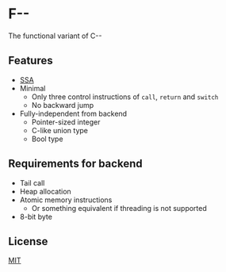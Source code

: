 # F--

The functional variant of C--

## Features

- [SSA](https://en.wikipedia.org/wiki/Static_single_assignment_form)
- Minimal
  - Only three control instructions of `call`, `return` and `switch`
  - No backward jump
- Fully-independent from backend
  - Pointer-sized integer
  - C-like union type
  - Bool type

## Requirements for backend

- Tail call
- Heap allocation
- Atomic memory instructions
  - Or something equivalent if threading is not supported
- 8-bit byte

## License

[MIT](LICENSE)
